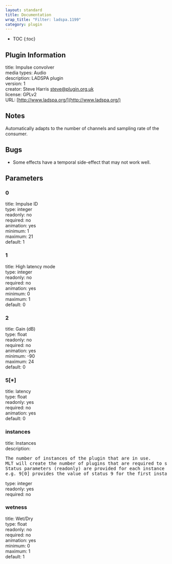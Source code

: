 ```yaml
---
layout: standard
title: Documentation
wrap_title: "Filter: ladspa.1199"
category: plugin
---
```

* TOC
{:toc}

## Plugin Information

title: Impulse convolver  
media types:
Audio  
description: LADSPA plugin  
version: 1  
creator: Steve Harris <steve@plugin.org.uk>  
license: GPLv2  
URL: [http://www.ladspa.org/](http://www.ladspa.org/)  

## Notes

Automatically adapts to the number of channels and sampling rate of the consumer.

## Bugs

* Some effects have a temporal side-effect that may not work well.


## Parameters

### 0

title: Impulse ID    
type: integer  
readonly: no  
required: no  
animation: yes  
minimum: 1  
maximum: 21  
default: 1  

### 1

title: High latency mode    
type: integer  
readonly: no  
required: no  
animation: yes  
minimum: 0  
maximum: 1  
default: 0  

### 2

title: Gain (dB)    
type: float  
readonly: no  
required: no  
animation: yes  
minimum: -90  
maximum: 24  
default: 0  

### 5[*]

title: latency    
type: float  
readonly: yes  
required: no  
animation: yes  
default: 0  

### instances

title: Instances    
description:
<pre>
The number of instances of the plugin that are in use.
MLT will create the number of plugins that are required to support the number of audio channels.
Status parameters (readonly) are provided for each instance and are accessed by specifying the instance number after the identifier (starting at zero).
e.g. 9[0] provides the value of status 9 for the first instance.
</pre>
type: integer  
readonly: yes  
required: no  

### wetness

title: Wet/Dry    
type: float  
readonly: no  
required: no  
animation: yes  
minimum: 0  
maximum: 1  
default: 1  

